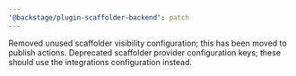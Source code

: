 ```yaml
---
'@backstage/plugin-scaffolder-backend': patch
---
```


Removed unused scaffolder visibility configuration; this has been moved to publish actions. Deprecated scaffolder provider configuration keys; these should use the integrations configuration instead.
